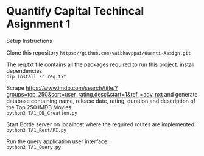 # Quantify Capital Techincal Asignment 1

Setup Instructions

Clone this repository
`https://github.com/vaibhavppai/Quanti-Assign.git` 

The req.txt file contains all the packages required to run this project.
install dependencies <br>
`pip install -r req.txt` 

Scrape https://www.imdb.com/search/title/?groups=top_250&sort=user_rating,desc&start=1&ref_=adv_nxt and generate database containing name, release date, rating, duration and description of the Top 250 IMDB Movies. <br>
`python3 TA1_DB_Creation.py`

Start Bottle server on localhost where the required routes are implemented: <br>
`python3 TA1_RestAPI.py`

Run the query application user interface: <br>
`python3 TA1_Query.py`
